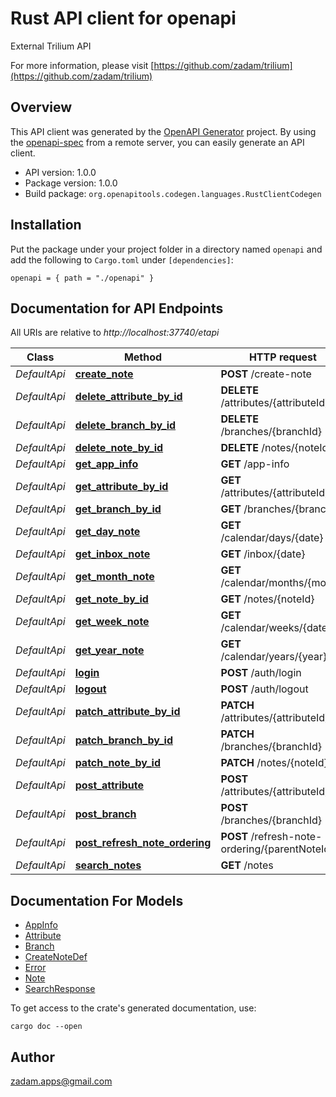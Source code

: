 # Rust API client for openapi

External Trilium API

For more information, please visit [https://github.com/zadam/trilium](https://github.com/zadam/trilium)

## Overview

This API client was generated by the [OpenAPI Generator](https://openapi-generator.tech) project.  By using the [openapi-spec](https://openapis.org) from a remote server, you can easily generate an API client.

- API version: 1.0.0
- Package version: 1.0.0
- Build package: `org.openapitools.codegen.languages.RustClientCodegen`

## Installation

Put the package under your project folder in a directory named `openapi` and add the following to `Cargo.toml` under `[dependencies]`:

```
openapi = { path = "./openapi" }
```

## Documentation for API Endpoints

All URIs are relative to *http://localhost:37740/etapi*

Class | Method | HTTP request | Description
------------ | ------------- | ------------- | -------------
*DefaultApi* | [**create_note**](docs/DefaultApi.md#create_note) | **POST** /create-note | 
*DefaultApi* | [**delete_attribute_by_id**](docs/DefaultApi.md#delete_attribute_by_id) | **DELETE** /attributes/{attributeId} | 
*DefaultApi* | [**delete_branch_by_id**](docs/DefaultApi.md#delete_branch_by_id) | **DELETE** /branches/{branchId} | 
*DefaultApi* | [**delete_note_by_id**](docs/DefaultApi.md#delete_note_by_id) | **DELETE** /notes/{noteId} | 
*DefaultApi* | [**get_app_info**](docs/DefaultApi.md#get_app_info) | **GET** /app-info | 
*DefaultApi* | [**get_attribute_by_id**](docs/DefaultApi.md#get_attribute_by_id) | **GET** /attributes/{attributeId} | 
*DefaultApi* | [**get_branch_by_id**](docs/DefaultApi.md#get_branch_by_id) | **GET** /branches/{branchId} | 
*DefaultApi* | [**get_day_note**](docs/DefaultApi.md#get_day_note) | **GET** /calendar/days/{date} | 
*DefaultApi* | [**get_inbox_note**](docs/DefaultApi.md#get_inbox_note) | **GET** /inbox/{date} | 
*DefaultApi* | [**get_month_note**](docs/DefaultApi.md#get_month_note) | **GET** /calendar/months/{month} | 
*DefaultApi* | [**get_note_by_id**](docs/DefaultApi.md#get_note_by_id) | **GET** /notes/{noteId} | 
*DefaultApi* | [**get_week_note**](docs/DefaultApi.md#get_week_note) | **GET** /calendar/weeks/{date} | 
*DefaultApi* | [**get_year_note**](docs/DefaultApi.md#get_year_note) | **GET** /calendar/years/{year} | 
*DefaultApi* | [**login**](docs/DefaultApi.md#login) | **POST** /auth/login | 
*DefaultApi* | [**logout**](docs/DefaultApi.md#logout) | **POST** /auth/logout | 
*DefaultApi* | [**patch_attribute_by_id**](docs/DefaultApi.md#patch_attribute_by_id) | **PATCH** /attributes/{attributeId} | 
*DefaultApi* | [**patch_branch_by_id**](docs/DefaultApi.md#patch_branch_by_id) | **PATCH** /branches/{branchId} | 
*DefaultApi* | [**patch_note_by_id**](docs/DefaultApi.md#patch_note_by_id) | **PATCH** /notes/{noteId} | 
*DefaultApi* | [**post_attribute**](docs/DefaultApi.md#post_attribute) | **POST** /attributes/{attributeId} | 
*DefaultApi* | [**post_branch**](docs/DefaultApi.md#post_branch) | **POST** /branches/{branchId} | 
*DefaultApi* | [**post_refresh_note_ordering**](docs/DefaultApi.md#post_refresh_note_ordering) | **POST** /refresh-note-ordering/{parentNoteId} | 
*DefaultApi* | [**search_notes**](docs/DefaultApi.md#search_notes) | **GET** /notes | 


## Documentation For Models

 - [AppInfo](docs/AppInfo.md)
 - [Attribute](docs/Attribute.md)
 - [Branch](docs/Branch.md)
 - [CreateNoteDef](docs/CreateNoteDef.md)
 - [Error](docs/Error.md)
 - [Note](docs/Note.md)
 - [SearchResponse](docs/SearchResponse.md)


To get access to the crate's generated documentation, use:

```
cargo doc --open
```

## Author

zadam.apps@gmail.com

